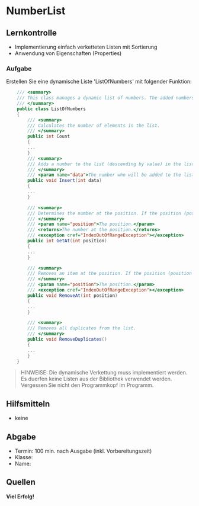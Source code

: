 # NumberList

## Lernkontrolle

* Implementierung einfach verketteten Listen mit Sortierung
* Anwendung von Eigenschaften (Properties)

### Aufgabe

Erstellen Sie eine dynamische Liste 'ListOfNumbers' mit folgender Funktion:

```csharp
    /// <summary>
    /// This class manages a dynamic list of numbers. The added numbers are added to the list in ascending order.
    /// </summary>
    public class ListOfNumbers
    {
        /// <summary>
        /// Calculates the number of elements in the list.
        /// </summary>
        public int Count
        {
        ...
        }
        /// <summary>
        /// Adds a number to the list (descending by value) in the list.
        /// </summary>
        /// <param name="data">The number who will be added to the list.</param>
        public void Insert(int data)
        {
        ...
        }

        /// <summary>
        /// Determines the number at the position. If the position (position < 0 || >= Count) is invalid, an exception 'IndexOutOfRangeException()' is thrown.
        /// </summary>
        /// <param name="position">The position.</param>
        /// <returns>The number at the position.</returns>
        /// <exception cref="IndexOutOfRangeException"></exception>
        public int GetAt(int position)
        {
        ...
        }

        /// <summary>
        /// Removes an item at the position. If the position (position < 0 || >= Count) is invalid, an exception 'IndexOutOfRangeException()' is thrown.
        /// </summary>
        /// <param name="position">The position.</param>
        /// <exception cref="IndexOutOfRangeException"></exception>
        public void RemoveAt(int position)
        {
        ...
        }

        /// <summary>
        /// Removes all duplicates from the list.
        /// </summary>
        public void RemoveDuplicates()
        {
        ...
        }
    }

```

> HINWEISE: Die dynamische Verkettung muss implementiert werden. Es duerfen keine Listen aus der Bibliothek verwendet werden. Vergessen Sie nicht den Programmkopf im Programm.

## Hilfsmitteln

- keine

## Abgabe

-  Termin: 100 min. nach Ausgabe (inkl. Vorbereitungszeit)
-  Klasse:
-  Name:

## Quellen

**Viel Erfolg!**